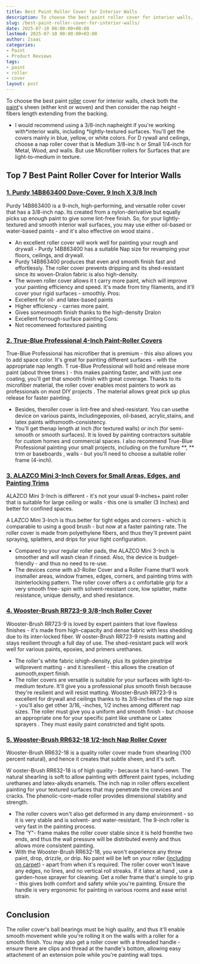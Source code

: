 ```yaml
---
title: Best Paint Roller Cover for Interior Walls
description: To choose the best paint roller cover for interior walls, check both the paint's sheen either knit or woven and then consider the nap height - fibers length...
slug: /best-paint-roller-cover-for-interior-walls/
date: 2025-07-10 00:00:00+00:00
lastmod: 2025-07-10 00:00:00+03:00
author: Isaac
categories:
- Paint
- Product Reviews
tags:
- paint
- roller
- cover
layout: post
---
```

To choose the best paint [roller](https://pestpolicy.com/best-paint-roller-for-ceilings/) cover for interior walls, check both the
[paint](https://pestpolicy.com/best-paint-roller-for-emulsion/)'s sheen (either knit or woven) and then consider the
nap height - fibers length extending from the
backing.
- I would recommend using a 3/8-inch napheight if you're working with*interior walls, including *lightly-textured surfaces. You'll get the covers mainly in blue, yellow, or white colors.
For D
rywall and ceilings, choose a nap roller cover that is Medium 3/8-inc
h or Small 1/4-inch for Metal, Wood, and walls. But use
Microfiber rollers for Surfaces that are light-to-medium in texture.
## Top 7 Best Paint Roller Cover for Interior Walls
### [1. Purdy 14B863400 Dove-Cover, 9 Inch X 3/8 Inch](https://www.amazon.com/dp/B00S04LM8M/?tag=p-policy-20)
Purdy 14B863400 is a 9-inch, high-performing, and versatile roller cover that has a 3/8-inch nap. Its created from a nylon-derivative but equally picks up enough paint to give some lint-free finish.
So, for your lightly-textured and smooth interior wall surfaces, you may use either oil-based or water-based paints - and it's also effective on
wood stains
.

- An excellent roller cover will work well for painting your rough and drywall - Purdy 14B863400 has a suitable Nap size for revamping your floors, ceilings, and drywall.
- Purdy 14B863400 produces that even and smooth finish fast and effortlessly. The roller cover prevents dripping and its shed-resistant since its woven-Dralon fabric is also high-density.
- The woven roller cover allows it t carry more paint, which will improve your painting efficiency and speed. It's made from tiny filaments, and it'll cover your rigid surfaces - smoothly.
Pros:
- Excellent for oil- and latex-based paints
- Higher efficiency - carries more paint.
- Gives somesmooth finish thanks to the high-density Dralon
- Excellent forrough-surface painting
Cons:
- Not recomeneed fortextured painting

### [2. True-Blue Professional 4-Inch Paint-Roller Covers](https://www.amazon.com/dp/B0751PMGQJ/?tag=p-policy-20)
True-Blue Professional has microfiber that is premium - this also allows you to add space color. It's great for painting different surfaces - with the appropriate
nap length.
T
rue-Blue Professional will hold and release more paint (about
three times
) - this makes painting faster, and with just one coating, you'll get that
smooth finish with great coverage.
Thanks to its microfiber material, the roller cover enables most painters to work as professionals on
most DIY projects
. The material allows great
pick up plus release for faster painting.
- Besides, theroller cover is lint-free and shed-resistant. You can usethe device on various paints, includingepoxies, oil-based, acrylic,stains, and latex paints withsmooth-consistency.
- You'll get thenap length at  inch (for textured walls) or  inch (for semi-smooth or smooth surfaces). It is loved by painting contractors suitable for custom homes and commercial spaces.
I also recommend True-Blue Professional painting your small projects, including on the furniture
**, **
trim or baseboards
, walls - but you'll need to choose a suitable roller frame (4-inch).

### [3. ALAZCO Mini 3-Inch Covers for Small Areas, Edges, and Painting Trims](https://www.amazon.com/dp/B0791SDDXD/?tag=p-policy-20)
ALAZCO Mini 3-Inch is different - it's not your usual 9-inches+ paint roller that is suitable for large ceiling or walls - this one is smaller (3 Inches) and better for confined spaces.

A
LAZCO Mini 3-Inch is thus better
for tight edges
and corners - which is comparable to using a good brush - but now at a faster painting rate.
The roller cover is made from polyethylene fibers, and thus they'll prevent paint spraying, splatters, and drips for your tight configuration.
- Compared to your regular roller pads, the ALAZCO Mini 3-Inch is smoother and will wash clean if rinsed. Also, the device is budget-friendly - and thus no need to re-use.
- The devices come with a3-Roller Cover and a Roller Frame that'll work insmaller areas, window frames, edges, corners, and painting trims with itsinterlocking pattern.
The roller cover offers a c
omfortable grip for a very
smooth free-
spin with solvent-resistant core, low splatter, matte resistance, unique density, and shed resistance.
### [4. Wooster-Brush RR723-9 3/8-Inch Roller Cover](https://www.amazon.com/dp/B000BPG4FY/?tag=p-policy-20)
Wooster-Brush RR723-9 is loved by expert painters that love flawless finishes - it's made from high-capacity and dense fabric with less shedding due to its inter-locked fiber.
W
ooster-Brush RR723-9 resists matting and stays resilient through a full day of use. The
shed-resistant pack will work well for various paints, epoxies, and primers urethanes.
- The roller's white fabric ishigh-density, plus its golden pinstripe willprevent matting - and it isresilient - this allows the creation of asmooth,expert finish.
- The roller covers are versatile is suitable for your surfaces with light-to-medium texture. It'll give you a professional plus smooth finish because they're resilient and will resist matting.
Wooster-Brush RR723-9 is excellent for drywall and ceilings thanks to its 3/8-inches of the nap size - you'll also get other 3/16, -inches, 1/2 inches among different nap sizes.
The roller must give you a uniform and smooth finish - but choose an appropriate one for your specific paint like urethane or
Latex sprayers
. They must easily paint constricted and tight spots.
### [5. Wooster-Brush RR632-18 1/2-Inch Nap Roller Cover](https://www.amazon.com/dp/B0019ESNZA/?tag=p-policy-20)
Wooster-Brush RR632-18 is a quality roller cover made from shearling (100 percent natural), and hence it creates that subtle sheen, and it's soft.

W
ooster-Brush RR632-18 is of high quality - because it is hand-sewn. The natural shearling is soft to allow painting with different paint types, including urethanes and latex-alkyds enamels.
The  inch nap in roller offers excellent painting for your textured surfaces that may penetrate the crevices and cracks. The phenolic-core-made roller provides dimensional stability and strength.
- The roller covers won't also get deformed in any damp environment - so it is very stable and is solvent- and water-resistant. The 9-inch roller is very fast in the painting process.
- The 'Y"- frame makes the roller cover stable since it is held fromthe two ends, and thus the wall pressure will be distributed evenly and thus allows more consistent painting.
- With the Wooster-Brush RR632-18, you won't experience any throw paint, drop, drizzle, or drip. No paint will be left on your roller ([including on carpet](https://pestpolicy.com/how-to-remove-dry-paint-from-carpet/)) - apart from when it's required.
The roller cover won't leave any edges, no lines, and no vertical roll streaks. If it
latex at hand
, use a garden-hose sprayer for cleaning.
Get a roller frame that's simple to grip - this gives both comfort and safety while you're painting. Ensure the handle is very ergonomic for painting in various rooms and ease wrist strain.
## Conclusion
The roller cover's ball bearings must be high quality, and thus it'll enable smooth movement while you're rolling it on the walls with a roller for a smooth finish.
You may also get a roller cover with a threaded handle - ensure there are clips and thread at the handle's bottom, allowing easy attachment of an extension pole while you're painting wall tops.
